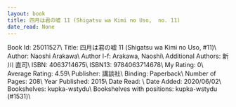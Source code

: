 ```yaml
---
layout: book
title: 四月は君の嘘 11 (Shigatsu wa Kimi no Uso,  no. 11)
date_read: None
---
```


Book Id: 25011527\ 
Title: 四月は君の嘘 11 (Shigatsu wa Kimi no Uso, #11)\ 
Author: Naoshi Arakawa\ 
Author l-f: Arakawa, Naoshi\ 
Additional Authors: 新川 直司\ 
ISBN: 4063714675\ 
ISBN13: 9784063714678\ 
My Rating: 0\ 
Average Rating: 4.59\ 
Publisher: 講談社\ 
Binding: Paperback\ 
Number of Pages: 208\ 
Year Published: 2015\ 
Date Read: \ 
Date Added: 2020/06/02\ 
Bookshelves: kupka-wstydu\ 
Bookshelves with positions: kupka-wstydu (#1531)\ 

